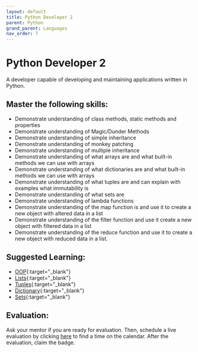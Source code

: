 ```yaml
---
layout: default
title: Python Developer 2
parent: Python
grand_parent: Languages
nav_order: 7
---
```

# Python Developer 2

A developer capable of developing and maintaining applications written in Python.

## Master the following skills:

- Demonstrate understanding of class methods, static methods and properties
- Demonstrate understanding of Magic/Dunder Methods
- Demonstrate understanding of simple inheritance
- Demonstrate understanding of monkey patching
- Demonstrate understanding of multiple inheritance
- Demonstrate understanding of what arrays are and what built-in methods we can use with arrays
- Demonstrate understanding of what dictionaries are and what built-in methods we can use with arrays
- Demonstrate understanding of what tuples are and can explain with examples what immutability is
- Demonstrate understanding of what sets are
- Demonstrate understanding of lambda functions
- Demonstrate understanding of the map function is and use it to create a new object with altered data in a list
- Demonstrate understanding of the filter function and use it create a new object with filtered data in a list
- Demonstrate understanding of the reduce function and use it to create a new object with reduced data in a list.

## Suggested Learning:

- [OOP](https://www.programiz.com/python-programming/object-oriented-programming){:target="\_blank"}
- [Lists](https://www.programiz.com/python-programming/list){:target="\_blank"}
- [Tuples](https://www.programiz.com/python-programming/tuple){:target="\_blank"}
- [Dictionary](https://www.programiz.com/python-programming/dictionary){:target="\_blank"}
- [Sets](https://www.programiz.com/python-programming/set){:target="\_blank"}

## Evaluation:

Ask your mentor if you are ready for evaluation. Then, schedule a live evaluation by clicking [here](https://api.logro.io/widget/appointment/codex-evals/full-stack) to find a time on the calendar. After the evaluation, claim the badge.
